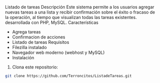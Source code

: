  Listado de tareas
 Descripción
 Este sistema permite a los usuarios agregar nuevas tareas a una lista y recibir confirmación sobre el éxito o fracaso de la operación, al tiempo que visualizan todas las tareas existentes.
desarrollada con PHP, MySQL.
Características
- Agrega tareas
- Confirmacion de acciones
- Listado de tareas
  Requisitos
- Filezilla instalado
- Navegador web moderno (webhost y MySQL)
-  Instalación
1. Clona este repositorio:
```bash
git clone https://github.com/Terroncitos/ListadeTareas.git

